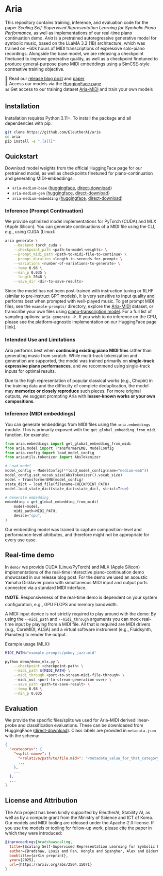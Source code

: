 # Aria

This repository contains training, inference, and evaluation code for the paper *Scaling Self-Supervised Representation Learning for Symbolic Piano Performance*, as well as implementations of our real-time piano continuation demo. *Aria* is a pretrained autoregressive generative model for symbolic music, based on the LLaMA 3.2 (1B) architecture, which was trained on ~60k hours of MIDI transcriptions of expressive solo-piano recordings. Alongside the base model, we are releasing a checkpoint finetuned to improve generative quality, as well as a checkpoint finetuned to produce general-purpose piano MIDI embeddings using a SimCSE-style contrastive training objective.

📖 Read our [release blog post](https://example.com/) and [paper](https://example.com/)  
🤗 Access our models via the [HuggingFace page](https://huggingface.co/loubb/aria-medium-base)  
📊 Get access to our training dataset [Aria-MIDI](https://huggingface.co/datasets/loubb/aria-midi) and train your own models

## Installation 

Installation requires Python 3.11+. To install the package and all dependencies with pip:

```bash
git clone https://github.com/EleutherAI/aria 
cd aria
pip install -e ".[all]"
```

## Quickstart

Download model weights from the official HuggingFace page for our pretrained model, as well as checkpoints finetuned for piano-continuation and generating MIDI-embeddings: 

- `aria-medium-base` ([huggingface](https://huggingface.co/loubb/aria-medium-base), [direct-download](https://huggingface.co/loubb/aria-medium-base/resolve/main/model.safetensors?download=true))
- `aria-medium-gen` ([huggingface](https://example.com/), [direct-download](https://example.com/))
- `aria-medium-embedding` ([huggingface](https://example.com/), [direct-download](https://example.com/))

### Inference (Prompt Continuation)

We provide optimized model implementations for PyTorch (CUDA) and MLX (Apple Silicon). You can generate continuations of a MIDI file using the CLI, e.g., using CUDA (Linux):

```bash
aria generate \
    --backend torch_cuda \
    --checkpoint_path <path-to-model-weights> \
    --prompt_midi_path <path-to-midi-file-to-continue> \
    --prompt_duration <length-in-seconds-for-prompt> \
    --variations <number-of-variations-to-generate> \
    --temp 0.98 \
    --min_p 0.035 \
    --length 2048 \
    --save_dir <dir-to-save-results>
```

Since the model has not been post-trained with instruction tuning or RLHF (similar to pre-instruct GPT models), it is very sensitive to input quality and performs best when prompted with well-played music. To get prompt MIDI files, see the `example-prompts/` directory, explore the [Aria-MIDI](https://huggingface.co/datasets/loubb/aria-midi) dataset, or transcribe your own files using [piano-transcription model](https://github.com/EleutherAI/aria-amt). For a full list of sampling options: `aria generate -h`. If you wish to do inference on the CPU, please see the platform-agnostic implementation on our HuggingFace page [link].

### Intended Use and Limitations

Aria performs best when **continuing existing piano MIDI files** rather than generating music from scratch. While multi-track tokenization and generation are supported, the model was trained primarily on **single-track expressive piano performances**, and we recommend using single-track inputs for optimal results.

Due to the high representation of popular classical works (e.g., Chopin) in the training data and the difficulty of complete deduplication, the model may **memorize or closely reproduce** such pieces. For more original outputs, we suggest prompting Aria with **lesser-known works or your own compositions**.

### Inference (MIDI embeddings)

You can generate embeddings from MIDI files using the `aria.embeddings` module. This is primarily exposed with the `get_global_embedding_from_midi` function, for example:

```python
from aria.embeddings import get_global_embedding_from_midi
from aria.model import TransformerEMB, ModelConfig
from aria.config import load_model_config
from ariautils.tokenizer import AbsTokenizer

# Load model
model_config = ModelConfig(**load_model_config(name="medium-emb"))
model_config.set_vocab_size(AbsTokenizer().vocab_size)
model = TransformerEMB(model_config)
state_dict = load_file(filename=CHECKPOINT_PATH)
model.load_state_dict(state_dict=state_dict, strict=True)

# Generate embedding
embedding = get_global_embedding_from_midi(
    model=model,
    midi_path=MIDI_PATH,
    device="cpu",
)
```

Our embedding model was trained to capture composition-level and performance-level attributes, and therefore might not be appropriate for every use case.

## Real-time demo

In `demo/` we provide CUDA (Linux/PyTorch) and MLX (Apple Silicon) implementations of the real-time interactive piano-continuation demo showcased in our release blog post. For the demo we used an acoustic Yamaha Disklavier piano with simultaneous MIDI input and output ports connected via a standard MIDI interface. 

❗**NOTE**: Responsiveness of the real-time demo is dependent on your system configuration, e.g., GPU FLOPS and memory bandwidth.

A MIDI input device is not strictly required to play around with the demo: By using the `--midi_path` and `--midi_through` arguments you can mock real-time input by playing from a MIDI file. All that is required are MIDI drivers (e.g., CoreMIDI, ALSA) and a virtual software instrument (e.g., Fluidsynth, Pianoteq) to render the output. 

Example usage (MLX):

```bash
MIDI_PATH="example-prompts/pokey_jazz.mid"

python demo/demo_mlx.py \
    --checkpoint <checkpoint-path> \
    --midi_path ${MIDI_PATH} \
    --midi_through <port-to-stream-midi-file-through> \  
    --midi_out <port-to-stream-generation-over> \
    --save_path <path-to-save-result> \
    --temp 0.98 \
    --min_p 0.035
```

## Evaluation

We provide the specific files/splits we used for Aria-MIDI derived linear-probe and classification evaluations. These can be downloaded from HuggingFace ([direct-download](https://huggingface.co/loubb/aria-medium-base/resolve/main/eval-splits.tar.gz?download=true)). Class labels are provided in `metadata.json` with the schema:

```json
{
  "<category>": {
    "<split-name>": {
      "<relative/path/to/file.mid>": "<metadata_value_for_that_category>",
      ...
    },
    ...
  },
  ...
}
```

## License and Attribution

The Aria project has been kindly supported by EleutherAI, Stability AI, as well as by a compute grant from the Ministry of Science and ICT of Korea. Our models and MIDI tooling are released under the Apache-2.0 license. If you use the models or tooling for follow-up work, please cite the paper in which they were introduced:

```bibtex
@inproceedings{bradshawscaling,
  title={Scaling Self-Supervised Representation Learning for Symbolic Piano Performance},
  author={Bradshaw, Louis and Fan, Honglu and Spangher, Alex and Biderman, Stella and Colton, Simon},
  booktitle={arXiv preprint},
  year={2025},
  url={https://arxiv.org/abs/2504.15071}
}
```
